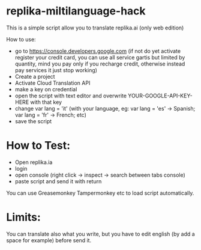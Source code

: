 # replika-miltilanguage-hack

This is a simple script allow you to translate replika.ai (only web edition)

How to use:

- go to https://console.developers.google.com (if not do yet activate register your credit card, you can use all service gartis but limited by quantity,  mind you pay only if you recharge credit, otherwise instead pay services it just stop working)
- Create a project
- Activate Cloud Translation API
- make a key on credential 
- open the script with text editor and overwrite YOUR-GOOGLE-API-KEY-HERE with that key
- change var lang = 'it' (with your language, eg: var lang = 'es' -> Spanish; var lang = 'fr' -> French; etc)
- save the script

# How to Test:

- Open replika.ia
- login
- open console (right click -> inspect -> search between tabs console)
- paste script and send it with return

You can use Greasemonkey Tampermonkey etc to load script automatically.

# Limits:

You can translate also what you write, but you have to edit english (by add a space for example) before send it.
